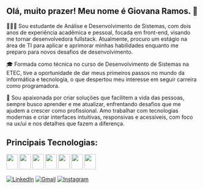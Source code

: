 ## Olá, muito prazer! Meu nome é Giovana Ramos. 🥰

👩🏻‍💻 Sou estudante de Análise e Desenvolvimento de Sistemas, com dois anos de experiência acadêmica e pessoal, focada em front-end, visando me tornar desenvolvedora fullstack. Atualmente, procuro um estágio na área de TI para aplicar e aprimorar minhas habilidades enquanto me preparo para novos desafios de desenvolvimento.

🎓 Formada como técnica no curso de Desenvolvimento de Sistemas na ETEC, tive a oportunidade de dar meus primeiros passos no mundo da informática e tecnologia, o que despertou meu interesse em seguir carreira como programadora.

🚀 Sou apaixonada por criar soluções que facilitem a vida das pessoas, sempre busco aprender e me atualizar, enfrentando desafios que me ajudem a crescer como profissional. Amo trabalhar com tecnologias modernas e criar interfaces intuitivas, responsivas e acessíveis, com foco na ux/ui e nos detalhes que fazem a diferença.


## Principais Tecnologias:

<div>
  <div style="display: inline_block">
   <p><img src="https://cdn.jsdelivr.net/gh/devicons/devicon@latest/icons/csharp/csharp-original.svg" width="30" height="40" />
      <img src="https://cdn.jsdelivr.net/gh/devicons/devicon@latest/icons/javascript/javascript-original.svg" width="30" height="40" />
      <img src="https://cdn.jsdelivr.net/gh/devicons/devicon@latest/icons/html5/html5-original.svg" width="30" height="40" />
      <img src="https://cdn.jsdelivr.net/gh/devicons/devicon@latest/icons/css3/css3-original.svg" width="30" height="40" />
      <img src="https://cdn.jsdelivr.net/gh/devicons/devicon@latest/icons/nodejs/nodejs-original-wordmark.svg" width="30" height="40" />
      <img src="https://cdn.jsdelivr.net/gh/devicons/devicon@latest/icons/react/react-original-wordmark.svg" width="30" height="40" />
      <img src="https://cdn.jsdelivr.net/gh/devicons/devicon@latest/icons/mysql/mysql-original-wordmark.svg" width="30" height="40" /></p>

</div>

[![LinkedIn](https://img.shields.io/badge/LinkedIn-0077B5?style=for-the-badge&logo=linkedin&logoColor=white)](http://linkedin.com/in/giovana-ramoscp0)
[![Gmail](https://img.shields.io/badge/Gmail-D14836?style=for-the-badge&logo=gmail&logoColor=white)](mailto:giovanaramos.pessoa@gmail.com)
[![Instagram](https://img.shields.io/badge/Instagram-E4405F?style=for-the-badge&logo=instagram&logoColor=white)](https://www.instagram.com/gihramos_)
